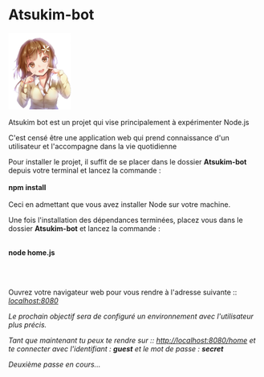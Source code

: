 # Atsukim-bot

<img src='atsukim.png'>

<p> Atsukim bot est un projet qui vise principalement à expérimenter Node.js </p>

<p> C'est censé être une application web qui prend connaissance d'un utilisateur et l'accompagne dans la vie quotidienne </p>

<p> Pour installer le projet, il suffit de se placer dans le dossier <strong>Atsukim-bot</strong> depuis votre terminal et lancez la commande : <br><br><strong>npm install</strong> <br><br> Ceci en admettant que vous avez installer Node sur votre machine. </p>

<p> Une fois l'installation des dépendances terminées, placez vous dans le dossier <strong>Atsukim-bot</strong> et lancez la commande : 
<br><br>
  
  <strong> node home.js </strong>
  
  <br><br>
  
   Ouvrez votre navigateur web pour vous rendre à l'adresse suivante :: <em><a href="http://localhost:8080/" target="_blank">localhost:8080</a></p>


<p><em> Le prochain objectif sera de configuré un environnement avec l'utilisateur plus précis.</em></p>

<p> Tant que maintenant tu peux te rendre sur :: <a href="http://localhost:8080/home" target="_blank">http://localhost:8080/home</a> et te connecter  avec l'identifiant : <strong>guest</strong> et le mot de passe : <strong>secret</strong> </p> 

<p> Deuxième passe en cours... </p>
